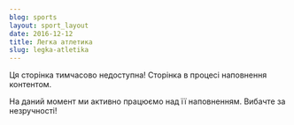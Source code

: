 ```yaml
---
blog: sports
layout: sport_layout
date: 2016-12-12
title: Легка атлетика
slug: legka-atletika
---
```


<p class="lead">Ця сторінка тимчасово недоступна! Сторінка в процесі наповнення контентом.</p>

На даний момент ми активно працюємо над її наповненням. Вибачте за незручності!

